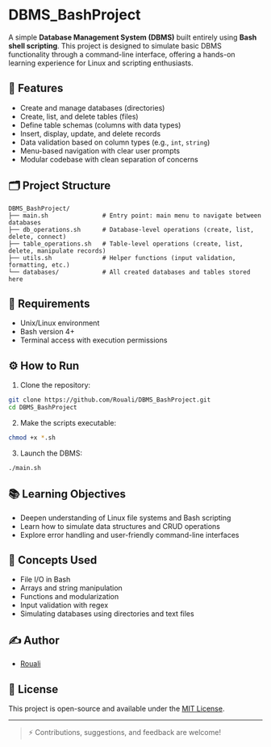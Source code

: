 # DBMS_BashProject

A simple **Database Management System (DBMS)** built entirely using **Bash shell scripting**. This project is designed to simulate basic DBMS functionality through a command-line interface, offering a hands-on learning experience for Linux and scripting enthusiasts.

## 🚀 Features

- Create and manage databases (directories)
- Create, list, and delete tables (files)
- Define table schemas (columns with data types)
- Insert, display, update, and delete records
- Data validation based on column types (e.g., `int`, `string`)
- Menu-based navigation with clear user prompts
- Modular codebase with clean separation of concerns

## 🗂️ Project Structure

```
DBMS_BashProject/
├── main.sh               # Entry point: main menu to navigate between databases
├── db_operations.sh      # Database-level operations (create, list, delete, connect)
├── table_operations.sh   # Table-level operations (create, list, delete, manipulate records)
├── utils.sh              # Helper functions (input validation, formatting, etc.)
└── databases/            # All created databases and tables stored here
```

## 🧰 Requirements

- Unix/Linux environment
- Bash version 4+
- Terminal access with execution permissions

## ⚙️ How to Run

1. Clone the repository:

```bash
git clone https://github.com/Rouali/DBMS_BashProject.git
cd DBMS_BashProject
```

2. Make the scripts executable:

```bash
chmod +x *.sh
```

3. Launch the DBMS:

```bash
./main.sh
```

## 📚 Learning Objectives

- Deepen understanding of Linux file systems and Bash scripting
- Learn how to simulate data structures and CRUD operations
- Explore error handling and user-friendly command-line interfaces

## 🧠 Concepts Used

- File I/O in Bash
- Arrays and string manipulation
- Functions and modularization
- Input validation with regex
- Simulating databases using directories and text files

## ✍️ Author

- [Rouali](https://github.com/Rouali)

## 📄 License

This project is open-source and available under the [MIT License](LICENSE).

---

> ⚡ Contributions, suggestions, and feedback are welcome!
